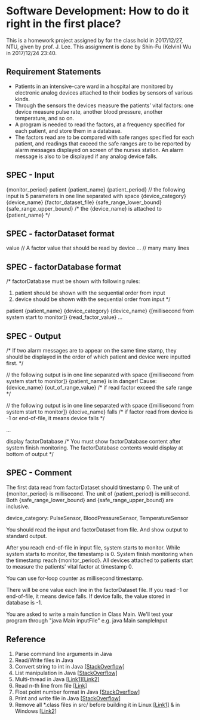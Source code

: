 ﻿# Software Development: How to do it right in the first place?
This is a homework project assigned by for the class hold in 2017/12/27, NTU, given by prof. J. Lee.
This assignment is done by Shin-Fu (Kelvin) Wu in 2017/12/24 23:40.

## Requirement Statements
- Patients in an intensive-care ward in a hospital are monitored by electronic analog devices attached to their bodies by sensors of various kinds.
- Through the sensors the devices measure the patients’ vital factors: one device measure pulse rate, another blood pressure, another temperature, and so on.
- A program is needed to read the factors, at a frequency specified for each patient, and store them in a database.
- The factors read are to be compared with safe ranges specified for each patient, and readings that exceed the safe ranges are to be reported by alarm messages displayed on screen of the nurses station. An alarm message is also to be displayed if any analog device falls.

## SPEC - Input

{monitor_period}
patient {patient_name} {patient_period}
// the following input is 5 parameters in one line separated with space
{device_category} {device_name} {factor_dataset_file} {safe_range_lower_bound} {safe_range_upper_bound}
/* the {device_name} is attached to {patient_name} */

## SPEC - factorDataset format

value // A factor value that should be read by device
... // many many lines

## SPEC - factorDatabase format

/*
factorDatabase must be shown with following rules:
1. patient should be shown with the sequential order from input
2. device should be shown with the sequential order from input
*/

patient {patient_name}
{device_category} {device_name}
{[millisecond from system start to monitor]} {read_factor_value}
...

## SPEC - Output

/*
If two alarm messages are to appear on the same time stamp, they should be displayed in the order of which patient and device were inputted first.
*/

// the following output is in one line separated with space
{[millisecond from system start to monitor]} {patient_name} is in danger! Cause: {device_name} {out_of_range_value}
/* if read factor exceed the safe range */

// the following output is in one line separated with space
{[millisecond from system start to monitor]} {decive_name} falls
/* if factor read from device is -1 or end-of-file, it means device falls */

...

display factorDatabase
/* You must show factorDatabase content after system finish monitoring. The factorDatabase contents would display at bottom of output */

## SPEC - Comment

The first data read from factorDataset should timestamp 0.
The unit of {monitor_period} is millisecond.
The unit of {patient_period} is millisecond.
Both {safe_range_lower_bound} and {safe_range_upper_bound} are inclusive.

device_category: PulseSensor, BloodPressureSensor, TemperatureSensor

You should read the input and factorDataset from file.
And show output to standard output.

After you reach end-of-file in input file, system starts to monitor.
While system starts to monitor, the timestamp is 0.
System finish monitoring when the timestamp reach {monitor_period}.
All devices attached to patients start to measure the patients' vital factor at timestamp 0.

You can use for-loop counter as millisecond timestamp.

There will be one value each line in the factorDataset file.
If you read -1 or end-of-file, it means device falls.
If device falls, the value stored in database is -1.

You are asked to write a main function in Class Main.
We'll test your program through "java Main inputFile"
e.g. java Main sampleInput

## Reference

1. Parse command line arguments in Java
2. Read/Write files in Java
3. Convert string to int in Java [[StackOverflow]](https://stackoverflow.com/questions/6881458/converting-a-string-array-into-an-int-array-in-java)
4. List manipulation in Java [[StackOverflow]](https://stackoverflow.com/questions/9988211/listobject-and-list)
5. Multi-thread in Java [[Link1]](https://litotom.com/2017/01/13/java-threading-racing/)[[Link2]](https://stackoverflow.com/questions/1361029/waiting-on-multiple-threads-to-complete-in-java)
6. Read n-th line from file [[Link]](http://programming.guide/java/reading-nth-line-from-file.html)
7. Float point number format in Java [[StackOverflow]](https://stackoverflow.com/questions/2538787/how-to-display-an-output-of-float-data-with-2-decimal-places-in-java)
8. Print and write file in Java [[StackOverflow]](https://stackoverflow.com/questions/2885173/how-do-i-create-a-file-and-write-to-it-in-java)
9. Remove all *.class files in src/ before building it in Linux [[Link1]](https://askubuntu.com/questions/377438/how-can-i-recursively-delete-all-files-of-a-specific-extension-in-the-current-di) & in Windows [[Link2]](https://www.experts-exchange.com/questions/29018598/Delete-class-files-at-every-compile.html)